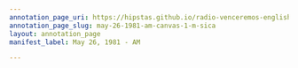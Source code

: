 ```yaml
---
annotation_page_uri: https://hipstas.github.io/radio-venceremos-english/annotations/may-26-1981-am-canvas-1-m-sica.json
annotation_page_slug: may-26-1981-am-canvas-1-m-sica
layout: annotation_page
manifest_label: May 26, 1981 - AM

---
```

